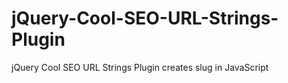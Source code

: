 jQuery-Cool-SEO-URL-Strings-Plugin
==================================

jQuery Cool SEO URL Strings Plugin creates slug in JavaScript
